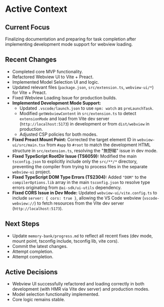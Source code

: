 # Active Context

## Current Focus
Finalizing documentation and preparing for task completion after implementing development mode support for webview loading.

## Recent Changes
- Completed core MVP functionality.
- Refactored Webview UI to Vite + Preact.
- Implemented Model Selection UI and logic.
- Updated relevant files (`package.json`, `src/extension.ts`, `webview-ui/*`) for Vite + Preact.
- Fixed Webview Loading Issue for production builds.
- **Implemented Development Mode Support:**
    - Updated `.vscode/launch.json` to use `npm: watch` as `preLaunchTask`.
    - Modified `getWebviewContent` in `src/extension.ts` to detect `extensionMode` and load from Vite dev server (`http://localhost:5173`) in development or from `dist/webview` in production.
    - Adjusted CSP policies for both modes.
- **Fixed Preact Mount Point:** Corrected the target element ID in `webview-ui/src/main.tsx` from `#app` to `#root` to match the development HTML structure in `src/extension.ts`, resolving the "無野睇" issue in dev mode.
- **Fixed TypeScript RootDir Issue (TS6059):** Modified the main `tsconfig.json` to explicitly include only the `src/**/*` directory, preventing the compiler from trying to process files in the separate `webview-ui` project.
- **Fixed TypeScript DOM Type Errors (TS2304):** Added `"DOM"` to the `compilerOptions.lib` array in the main `tsconfig.json` to resolve type errors originating from `@ai-sdk/ui-utils` dependency.
- **Fixed CORS Issue in Dev Mode:** Updated `webview-ui/vite.config.ts` to include `server: { cors: true }`, allowing the VS Code webview (`vscode-webview://`) to fetch resources from the Vite dev server (`http://localhost:5173`).

## Next Steps
- Update `memory-bank/progress.md` to reflect all recent fixes (dev mode, mount point, tsconfig include, tsconfig lib, vite cors).
- Commit the latest changes.
- Attempt completion.
- Attempt completion.

## Active Decisions
- Webview UI successfully refactored and loading correctly in both development (with HMR via Vite dev server) and production modes.
- Model selection functionality implemented.
- Core logic remains stable.